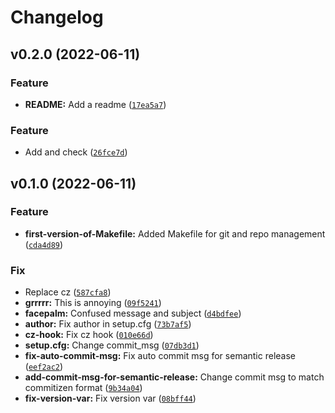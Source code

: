 # Changelog

<!--next-version-placeholder-->

## v0.2.0 (2022-06-11)

### Feature

* **README:** Add a readme ([`17ea5a7`](https://github.com/jam82/test-release/commit/17ea5a71ab1a9866e3138b3baf8d53821b83172a))

### Feature

* Add and check ([`26fce7d`](https://github.com/jam82/test-release/commit/26fce7d2e7b7cb0790be852f7c4ac189abaa10fc))

## v0.1.0 (2022-06-11)

### Feature

* **first-version-of-Makefile:** Added Makefile for git and repo management ([`cda4d89`](https://github.com/jam82/test-release/commit/cda4d89fb22a1db8d425851da490d42f0570864c))

### Fix

* Replace cz ([`587cfa8`](https://github.com/jam82/test-release/commit/587cfa8cfa2ba8c2954dbd1567fde798ee0fb523))
* **grrrrr:** This is annoying ([`09f5241`](https://github.com/jam82/test-release/commit/09f52415ec603296ba5fee84dd53d00f4b99763b))
* **facepalm:** Confused message and subject ([`d4bdfee`](https://github.com/jam82/test-release/commit/d4bdfee69a476ffb5a2655e0ef2b7d4e6704e952))
* **author:** Fix author in setup.cfg ([`73b7af5`](https://github.com/jam82/test-release/commit/73b7af532010c6146bcfad9dd6c62171db9887de))
* **cz-hook:** Fix cz hook ([`010e66d`](https://github.com/jam82/test-release/commit/010e66df6f517cc71fabd2efc96a6b5745f16a28))
* **setup.cfg:** Change commit_msg ([`07db3d1`](https://github.com/jam82/test-release/commit/07db3d11411aa06648998ff77ad66ffd623e6684))
* **fix-auto-commit-msg:** Fix auto commit msg for semantic release ([`eef2ac2`](https://github.com/jam82/test-release/commit/eef2ac26c64e773da02e65f20776bfc76f0a2a27))
* **add-commit-msg-for-semantic-release:** Change commit msg to match commitizen format ([`9b34a04`](https://github.com/jam82/test-release/commit/9b34a0496877ed206a2e5ad4cf3b2143c8fed9f2))
* **fix-version-var:** Fix version var ([`08bff44`](https://github.com/jam82/test-release/commit/08bff44ed87c84a49936344742c305cf28fe02b1))
